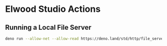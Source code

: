# Elwood Studio Actions

## Running a Local File Server

```bash
deno run --allow-net --allow-read https://deno.land/std/http/file_server.ts
```
